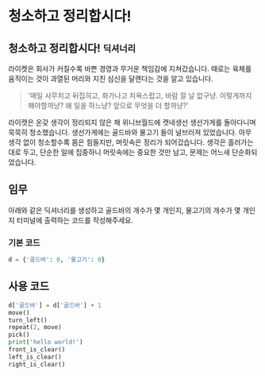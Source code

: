 # 청소하고 정리합시다!

## 청소하고 정리합시다! `딕셔너리`

라이켓은 회사가 커질수록 바쁜 경영과 무거운 책임감에 지쳐갔습니다. 때로는 육체를 움직이는 것이 과열된 머리와 지친 심신을 달랜다는 것을 알고 있습니다. 

> '매일 사무치고 뒤집히고, 화가나고 치욕스럽고, 바람 잘 날 없구냥. 이렇게까지 해야할까냥? 왜 일을 하느냥? 앞으로 무엇을 더 할까냥?'

라이캣은 온갖 생각이 정리되지 않은 채 위니브월드에 캣네생선 생선가게를 돌아다니며 묵묵히 청소했습니다. 생선가게에는 골드바와 물고기 들이 널브러져 있었습니다. 아무 생각 없이 청소할수록 몸은 힘들지만, 머릿속은 정리가 되어갔습니다. 생각은 흘러가는 대로 두고, 단순한 일에 집중하니 머릿속에는 중요한 것만 남고, 문제는 어느새 단순화되었습니다.

## 임무

아래와 같은 딕셔너리를 생성하고 골드바의 개수가 몇 개인지, 물고기의 개수가 몇 개인지 터미널에 출력하는 코드를 작성해주세요.

### 기본 코드

```python
d = {'골드바': 0, '물고기': 0}
```

## 사용 코드

```python
d['골드바'] = d['골드바'] + 1
move()
turn_left()
repeat(2, move)
pick()
print('hello world!')
front_is_clear()
left_is_clear()
right_is_clear()
```